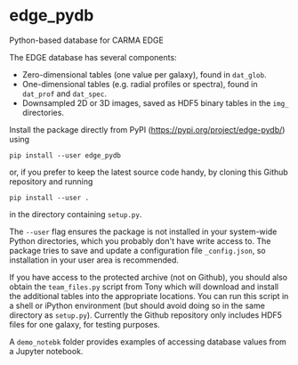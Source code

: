 # edge_pydb
Python-based database for CARMA EDGE

The EDGE database has several components:
* Zero-dimensional tables (one value per galaxy), found in `dat_glob`.
* One-dimensional tables (e.g. radial profiles or spectra), found in `dat_prof` and `dat_spec`.
* Downsampled 2D or 3D images, saved as HDF5 binary tables in the `img_` directories.

Install the package directly from PyPI (https://pypi.org/project/edge-pydb/) using

`pip install --user edge_pydb`

or, if you prefer to keep the latest source code handy, by cloning this Github repository and running

`pip install --user .`

in the directory containing `setup.py`.

The `--user` flag ensures the package is not installed in your system-wide Python directories, which you probably don't have write access to.  The package tries to save and update a configuration file `_config.json`, so installation in your user area is recommended.

If you have access to the protected archive (not on Github), you should also obtain the `team_files.py` script from Tony which will download and install the additional tables into the appropriate locations.  You can run this script in a shell or iPython environment (but should avoid doing so in the same directory as `setup.py`).  Currently the Github repository only includes HDF5 files for one galaxy, for testing purposes.

A `demo_notebk` folder provides examples of accessing database values from a Jupyter notebook.
